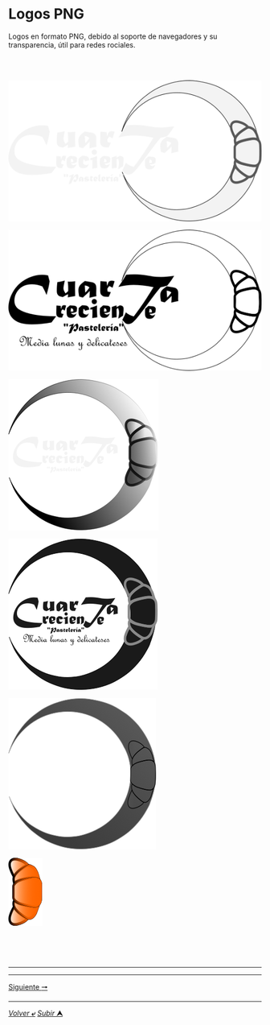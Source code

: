 # Logos PNG

Logos en formato PNG, debido al soporte de navegadores y su transparencia, útil para redes rociales.

<br>
<br>

![](LogoCuartaCrecienteBlanca.png)

![](LogoCuartaCrecienteNegra2.png)

![](LogoCuartaCrecienteBlancaSombreada.png)

![](LogoCuartaCrecienteNegra1.png)

![](LogoCuartaCrecienteBlancaGrisTransparente.png)

![](MediaLuna.png)

<br>
<br>
<br>

---
---

[Siguiente **&#129042;**](/HTML/Media/svg/README.md "SVG")

---
[*Volver* **&ldca;**](/HTML/README.md "Ir a Readme") [*Subir* **&#11165;**](# "Ir al título")